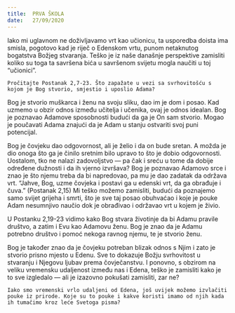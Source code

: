 ```yaml
---
title:  PRVA ŠKOLA
date:   27/09/2020
---
```


Iako mi uglavnom ne doživljavamo vrt kao učionicu, ta usporedba doista ima smisla, pogotovo kad je riječ o Edenskom vrtu, punom netaknutog bogatstva Božjeg stvaranja. Teško je iz naše današnje perspektive zamisliti koliko su toga ta savršena bića u savršenom svijetu mogla naučiti u toj “učionici”.

`Pročitajte Postanak 2,7-23. Što zapažate u vezi sa svrhovitošću s kojom je Bog stvorio, smjestio i uposlio Adama?`

Bog je stvorio muškarca i ženu na svoju sliku, dao im je dom i posao. Kad uzmemo u obzir odnos između učitelja i učenika, ovaj je odnos idealan. Bog je poznavao Adamove sposobnosti budući da ga je On sam stvorio. Mogao je poučavati Adama znajući da je Adam u stanju ostvariti svoj puni potencijal.

Bog je čovjeku dao odgovornost, ali je želio i da on bude sretan. A možda je dio onoga što ga je činilo sretnim bilo upravo to što je dobio odgovornosti. Uostalom, tko ne nalazi zadovoljstvo — pa čak i sreću u tome da dobije određene dužnosti i da ih vjerno izvršava? Bog je poznavao Adamovo srce i znao je što njemu treba da bi napredovao, pa mu je dao zadatak da održava vrt. “Jahve, Bog, uzme čovjeka i postavi ga u edenski vrt, da ga obrađuje i čuva.” (Postanak 2,15) Mi teško možemo zamisliti, budući da poznajemo samo svijet grijeha i smrti, što je sve taj posao obuhvaćao i koje je pouke Adam nesumnjivo naučio dok je obrađivao i održavao vrt u kojem je živio.

U Postanku 2,19-23 vidimo kako Bog stvara životinje da bi Adamu pravile društvo, a zatim i Evu kao Adamovu ženu. Bog je znao da je Adamu potrebno društvo i pomoć nekoga ravnog njemu, te je stvorio ženu.

Bog je također znao da je čovjeku potreban blizak odnos s Njim i zato je stvorio prisno mjesto u Edenu. Sve to dokazuje Božju svrhovitost u stvaranju i Njegovu ljubav prema čovječanstvu. I ponovno, s obzirom na veliku vremensku udaljenost između nas i Edena, teško je zamisliti kako je to sve izgledalo — ali je izazovno pokušati zamisliti, zar ne?

`Iako smo vremenski vrlo udaljeni od Edena, još uvijek možemo izvlačiti pouke iz prirode. Koje su to pouke i kakve koristi imamo od njih kada ih tumačimo kroz leće Svetoga pisma?`